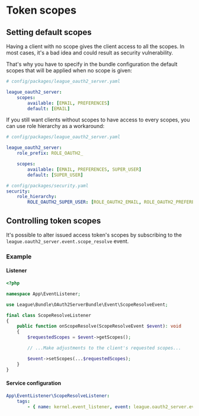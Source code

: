 # Token scopes

## Setting default scopes

Having a client with no scope gives the client access to all the scopes.
In most cases, it's a bad idea and could result as security vulnerability.

That's why you have to specify in the bundle configuration the default scopes that will be applied when no scope is given:
```yaml
# config/packages/league_oauth2_server.yaml

league_oauth2_server:
    scopes:
        available: [EMAIL, PREFERENCES]
        default: [EMAIL]
```

If you still want clients without scopes to have access to every scopes, you can use role hierarchy as a workaround:
```yaml
# config/packages/league_oauth2_server.yaml

league_oauth2_server:
    role_prefix: ROLE_OAUTH2_

    scopes:
        available: [EMAIL, PREFERENCES, SUPER_USER]
        default: [SUPER_USER]
```

```yaml
# config/packages/security.yaml
security:
    role_hierarchy:
        ROLE_OAUTH2_SUPER_USER: [ROLE_OAUTH2_EMAIL, ROLE_OAUTH2_PREFERENCES]
```

## Controlling token scopes

It's possible to alter issued access token's scopes by subscribing to the `league.oauth2_server.event.scope_resolve` event.

### Example

#### Listener
```php
<?php

namespace App\EventListener;

use League\Bundle\OAuth2ServerBundle\Event\ScopeResolveEvent;

final class ScopeResolveListener
{
    public function onScopeResolve(ScopeResolveEvent $event): void
    {
        $requestedScopes = $event->getScopes();

        // ...Make adjustments to the client's requested scopes...

        $event->setScopes(...$requestedScopes);
    }
}
```

#### Service configuration

```yaml
App\EventListener\ScopeResolveListener:
    tags:
        - { name: kernel.event_listener, event: league.oauth2_server.event.scope_resolve, method: onScopeResolve }
```
